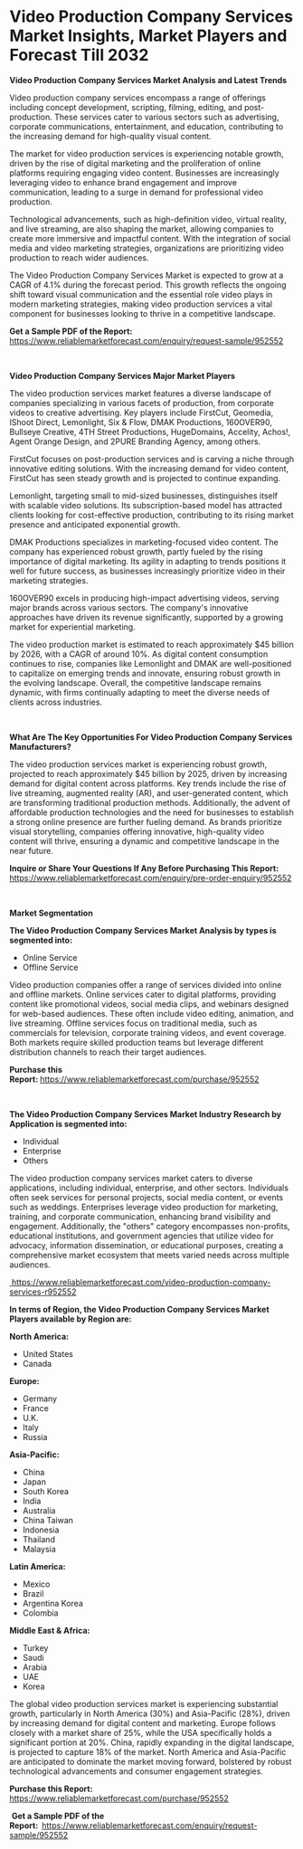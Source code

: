 <p><h1>Video Production Company Services Market Insights, Market Players and Forecast Till 2032</h1></p><p><strong>Video Production Company Services Market Analysis and Latest Trends</strong></p>
<p><p>Video production company services encompass a range of offerings including concept development, scripting, filming, editing, and post-production. These services cater to various sectors such as advertising, corporate communications, entertainment, and education, contributing to the increasing demand for high-quality visual content. </p><p>The market for video production services is experiencing notable growth, driven by the rise of digital marketing and the proliferation of online platforms requiring engaging video content. Businesses are increasingly leveraging video to enhance brand engagement and improve communication, leading to a surge in demand for professional video production. </p><p>Technological advancements, such as high-definition video, virtual reality, and live streaming, are also shaping the market, allowing companies to create more immersive and impactful content. With the integration of social media and video marketing strategies, organizations are prioritizing video production to reach wider audiences. </p><p>The Video Production Company Services Market is expected to grow at a CAGR of 4.1% during the forecast period. This growth reflects the ongoing shift toward visual communication and the essential role video plays in modern marketing strategies, making video production services a vital component for businesses looking to thrive in a competitive landscape.</p></p>
<p><strong>Get a Sample PDF of the Report:&nbsp;</strong> <a href="https://www.reliablemarketforecast.com/enquiry/request-sample/952552?utm_campaign=3224&utm_medium=2&utm_source=Github&utm_content=ia&utm_term=17042025&utm_id=video-production-company-services">https://www.reliablemarketforecast.com/enquiry/request-sample/952552</a></p>
<p>&nbsp;</p>
<p><strong>Video Production Company Services Major Market Players</strong></p>
<p><p>The video production services market features a diverse landscape of companies specializing in various facets of production, from corporate videos to creative advertising. Key players include FirstCut, Geomedia, IShoot Direct, Lemonlight, Six & Flow, DMAK Productions, 160OVER90, Bullseye Creative, 4TH Street Productions, HugeDomains, Accelity, Achos!, Agent Orange Design, and 2PURE Branding Agency, among others.</p><p>FirstCut focuses on post-production services and is carving a niche through innovative editing solutions. With the increasing demand for video content, FirstCut has seen steady growth and is projected to continue expanding.</p><p>Lemonlight, targeting small to mid-sized businesses, distinguishes itself with scalable video solutions. Its subscription-based model has attracted clients looking for cost-effective production, contributing to its rising market presence and anticipated exponential growth.</p><p>DMAK Productions specializes in marketing-focused video content. The company has experienced robust growth, partly fueled by the rising importance of digital marketing. Its agility in adapting to trends positions it well for future success, as businesses increasingly prioritize video in their marketing strategies.</p><p>160OVER90 excels in producing high-impact advertising videos, serving major brands across various sectors. The company's innovative approaches have driven its revenue significantly, supported by a growing market for experiential marketing.</p><p>The video production market is estimated to reach approximately $45 billion by 2026, with a CAGR of around 10%. As digital content consumption continues to rise, companies like Lemonlight and DMAK are well-positioned to capitalize on emerging trends and innovate, ensuring robust growth in the evolving landscape. Overall, the competitive landscape remains dynamic, with firms continually adapting to meet the diverse needs of clients across industries.</p></p>
<p>&nbsp;</p>
<p><strong>What Are The Key Opportunities For Video Production Company Services Manufacturers?</strong></p>
<p><p>The video production services market is experiencing robust growth, projected to reach approximately $45 billion by 2025, driven by increasing demand for digital content across platforms. Key trends include the rise of live streaming, augmented reality (AR), and user-generated content, which are transforming traditional production methods. Additionally, the advent of affordable production technologies and the need for businesses to establish a strong online presence are further fueling demand. As brands prioritize visual storytelling, companies offering innovative, high-quality video content will thrive, ensuring a dynamic and competitive landscape in the near future.</p></p>
<p><strong>Inquire or Share Your Questions If Any Before Purchasing This Report:</strong> <a href="https://www.reliablemarketforecast.com/enquiry/pre-order-enquiry/952552?utm_campaign=3224&utm_medium=2&utm_source=Github&utm_content=ia&utm_term=17042025&utm_id=video-production-company-services">https://www.reliablemarketforecast.com/enquiry/pre-order-enquiry/952552</a></p>
<p>&nbsp;</p>
<p><strong>Market Segmentation</strong></p>
<p><strong>The Video Production Company Services Market Analysis by types is segmented into:</strong></p>
<p><ul><li>Online Service</li><li>Offline Service</li></ul></p>
<p><p>Video production companies offer a range of services divided into online and offline markets. Online services cater to digital platforms, providing content like promotional videos, social media clips, and webinars designed for web-based audiences. These often include video editing, animation, and live streaming. Offline services focus on traditional media, such as commercials for television, corporate training videos, and event coverage. Both markets require skilled production teams but leverage different distribution channels to reach their target audiences.</p></p>
<p><strong>Purchase this Report:&nbsp;</strong><a href="https://www.reliablemarketforecast.com/purchase/952552?utm_campaign=3224&utm_medium=2&utm_source=Github&utm_content=ia&utm_term=17042025&utm_id=video-production-company-services">https://www.reliablemarketforecast.com/purchase/952552</a></p>
<p>&nbsp;</p>
<p><strong>The Video Production Company Services Market Industry Research by Application is segmented into:</strong></p>
<p><ul><li>Individual</li><li>Enterprise</li><li>Others</li></ul></p>
<p><p>The video production company services market caters to diverse applications, including individual, enterprise, and other sectors. Individuals often seek services for personal projects, social media content, or events such as weddings. Enterprises leverage video production for marketing, training, and corporate communication, enhancing brand visibility and engagement. Additionally, the "others" category encompasses non-profits, educational institutions, and government agencies that utilize video for advocacy, information dissemination, or educational purposes, creating a comprehensive market ecosystem that meets varied needs across multiple audiences.</p></p>
<p><a href="https://www.reliablemarketforecast.com/video-production-company-services-r952552?utm_campaign=3224&utm_medium=2&utm_source=Github&utm_content=ia&utm_term=17042025&utm_id=video-production-company-services">&nbsp;https://www.reliablemarketforecast.com/video-production-company-services-r952552</a></p>
<p><strong>In terms of Region, the Video Production Company Services Market Players available by Region are:</strong></p>
<p>
    <p> <strong> North America: </strong>
        <ul>
            <li>United States</li>
            <li>Canada</li>
        </ul>
        </p> 
    <p> <strong> Europe: </strong>
        <ul>
            <li>Germany</li>
            <li>France</li>
            <li>U.K.</li>
            <li>Italy</li>
            <li>Russia</li>
        </ul>
        </p> 
    <p> <strong> Asia-Pacific: </strong>
        <ul>
            <li>China</li>
            <li>Japan</li>
            <li>South Korea</li>
            <li>India</li>
            <li>Australia</li>
            <li>China Taiwan</li>
            <li>Indonesia</li>
            <li>Thailand</li>
            <li>Malaysia</li>
        </ul>
        </p> 
    <p> <strong> Latin America: </strong>
        <ul>
            <li>Mexico</li>
            <li>Brazil</li>
            <li>Argentina Korea</li>
            <li>Colombia</li>
        </ul>
        </p> 
    <p> <strong> Middle East & Africa: </strong>
        <ul>
            <li>Turkey</li>
            <li>Saudi</li>
            <li>Arabia</li>
            <li>UAE</li>
            <li>Korea</li>
        </ul>
    </p>
    </p>
<p><p>The global video production services market is experiencing substantial growth, particularly in North America (30%) and Asia-Pacific (28%), driven by increasing demand for digital content and marketing. Europe follows closely with a market share of 25%, while the USA specifically holds a significant portion at 20%. China, rapidly expanding in the digital landscape, is projected to capture 18% of the market. North America and Asia-Pacific are anticipated to dominate the market moving forward, bolstered by robust technological advancements and consumer engagement strategies.</p></p>
<p><strong>Purchase this Report: </strong><a href="https://www.reliablemarketforecast.com/purchase/952552?utm_campaign=3224&utm_medium=2&utm_source=Github&utm_content=ia&utm_term=17042025&utm_id=video-production-company-services">https://www.reliablemarketforecast.com/purchase/952552</a></p>
<p>&nbsp;<strong>Get a Sample PDF of the Report:&nbsp;&nbsp;</strong><a href="https://www.reliablemarketforecast.com/enquiry/request-sample/952552?utm_campaign=3224&utm_medium=2&utm_source=Github&utm_content=ia&utm_term=17042025&utm_id=video-production-company-services">https://www.reliablemarketforecast.com/enquiry/request-sample/952552</a></p>
<p><strong></strong></p>
<p><p></p><p></p><p></p></p>